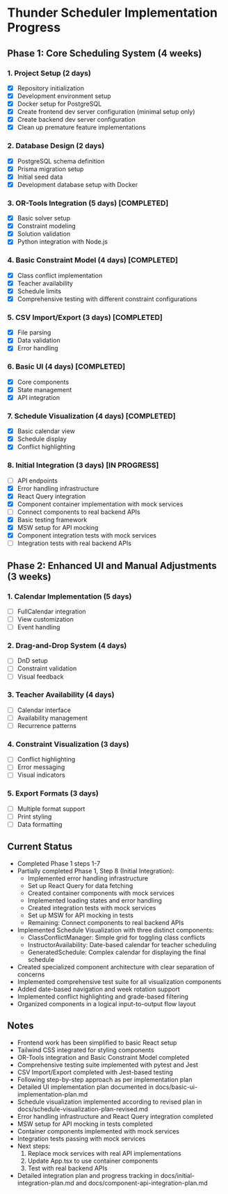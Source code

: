 # Thunder Scheduler Implementation Progress

## Phase 1: Core Scheduling System (4 weeks)

### 1. Project Setup (2 days)
- [x] Repository initialization
- [x] Development environment setup
- [x] Docker setup for PostgreSQL
- [x] Create frontend dev server configuration (minimal setup only)
- [x] Create backend dev server configuration
- [x] Clean up premature feature implementations

### 2. Database Design (2 days)
- [x] PostgreSQL schema definition
- [x] Prisma migration setup
- [x] Initial seed data
- [x] Development database setup with Docker

### 3. OR-Tools Integration (5 days) [COMPLETED]
- [x] Basic solver setup
- [x] Constraint modeling
- [x] Solution validation
- [x] Python integration with Node.js

### 4. Basic Constraint Model (4 days) [COMPLETED]
- [x] Class conflict implementation
- [x] Teacher availability
- [x] Schedule limits
- [x] Comprehensive testing with different constraint configurations

### 5. CSV Import/Export (3 days) [COMPLETED]
- [x] File parsing
- [x] Data validation
- [x] Error handling

### 6. Basic UI (4 days) [COMPLETED]
- [x] Core components
- [x] State management
- [x] API integration

### 7. Schedule Visualization (4 days) [COMPLETED]
- [x] Basic calendar view
- [x] Schedule display
- [x] Conflict highlighting

### 8. Initial Integration (3 days) [IN PROGRESS]
- [ ] API endpoints
- [x] Error handling infrastructure
- [x] React Query integration
- [x] Component container implementation with mock services
- [ ] Connect components to real backend APIs
- [x] Basic testing framework
- [x] MSW setup for API mocking
- [x] Component integration tests with mock services
- [ ] Integration tests with real backend APIs

## Phase 2: Enhanced UI and Manual Adjustments (3 weeks)

### 1. Calendar Implementation (5 days)
- [ ] FullCalendar integration
- [ ] View customization
- [ ] Event handling

### 2. Drag-and-Drop System (4 days)
- [ ] DnD setup
- [ ] Constraint validation
- [ ] Visual feedback

### 3. Teacher Availability (4 days)
- [ ] Calendar interface
- [ ] Availability management
- [ ] Recurrence patterns

### 4. Constraint Visualization (3 days)
- [ ] Conflict highlighting
- [ ] Error messaging
- [ ] Visual indicators

### 5. Export Formats (3 days)
- [ ] Multiple format support
- [ ] Print styling
- [ ] Data formatting

## Current Status
- Completed Phase 1 steps 1-7
- Partially completed Phase 1, Step 8 (Initial Integration):
  - Implemented error handling infrastructure
  - Set up React Query for data fetching
  - Created container components with mock services
  - Implemented loading states and error handling
  - Created integration tests with mock services
  - Set up MSW for API mocking in tests
  - Remaining: Connect components to real backend APIs
- Implemented Schedule Visualization with three distinct components:
  - ClassConflictManager: Simple grid for toggling class conflicts
  - InstructorAvailability: Date-based calendar for teacher scheduling
  - GeneratedSchedule: Complex calendar for displaying the final schedule
- Created specialized component architecture with clear separation of concerns
- Implemented comprehensive test suite for all visualization components
- Added date-based navigation and week rotation support
- Implemented conflict highlighting and grade-based filtering
- Organized components in a logical input-to-output flow layout

## Notes
- Frontend work has been simplified to basic React setup
- Tailwind CSS integrated for styling components
- OR-Tools integration and Basic Constraint Model completed
- Comprehensive testing suite implemented with pytest and Jest
- CSV Import/Export completed with Jest-based testing
- Following step-by-step approach as per implementation plan
- Detailed UI implementation plan documented in docs/basic-ui-implementation-plan.md
- Schedule visualization implemented according to revised plan in docs/schedule-visualization-plan-revised.md
- Error handling infrastructure and React Query integration completed
- MSW setup for API mocking in tests completed
- Container components implemented with mock services
- Integration tests passing with mock services
- Next steps:
  1. Replace mock services with real API implementations
  2. Update App.tsx to use container components
  3. Test with real backend APIs
- Detailed integration plan and progress tracking in docs/initial-integration-plan.md and docs/component-api-integration-plan.md